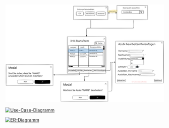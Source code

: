 ![Mockup](https://github.com/erik-io/IHK-Transformer/blob/main/resources/Mockup.svg?raw=true)

[![Use-Case-Diagramm](https://www.plantuml.com/plantuml/png/VPDHJW8n48RVznGJtk40XcnODGQZFYZ66Dw6POGcfQlJDXYCj_4cNioMxXexBij3QV__-zi9VvXPX-pyJXTOkuQXYcl1L3iq6qqmkfxVZ1yPZNrfU3U2ZmB2nrkgqGRt4XsPDqyweEZj_ljhgycC02tyiQhW84KdJryideve-CwDnVtjqNWWZKur1dNkFzybVww8aUkjilKs9wg3NoaBQ0waDkr4ottao8I5bNDvOEaRNXjlDYBJoLMhdagj27b5oidSUQUVJDfNKc4i5i559ukVnWSneSUjiA-KTiI0PazctN99gv8ahslOAUAM_3qLaUgl4CRZCZOsJ8Zg1i2imm5sKlOLA3MOH4wM1eEew0cA8kBfhn17x1yeGV-VYhUcPk0CfbDbQktNL9O9by-bG4_h8XpJwTeKo3fDCBsxS0YiGBjI1VLPpCB6x_GF)](https://plantuml.online/uml/XPFTJeGm48NlUOh9thCFO3Oag35hr0l56BDt0uoxJMhH_WIpnhVnJNmns_8ZhQ1S59ZpdUd00Qnq8o5tQoAfqYZsd61rkRrAxoKAzTJ8vnMy9s0FewX2PTLpr2HU3N6Beb7jr-U1arW1AfX8kLMGd1Awpue7ZzfpA1Itrrwu8uwQDG9vg3_UTFgMaKHP7PYg3Y6H7qt95A0u4jlt4-rQnv6mYsHQXuQTQMGjZDX7dg6SzzKbLqaeIs8wzfsEzIMdUY5cnvAHiHZAqQinxX4ysbs6yWNZcgHzXfP4tNDTBUzBKRj6QliIXux3NUAfsGWXJRCniMKYYcuP33ByWrrdim56DLWxBWuD_aT_SeAa6yF_2dx4-K-vw_bhAzUrImPEOBDXekAcfYmBySbsmHXZwf7Pk_kspX1cwc5wiztgVgC9EeOQKX_V)

[![ER-Diagramm](https://mermaid.ink/img/pako:eNq9kz1PwzAQhv-K5YlKrcQASzYkxEIpSMCCLKFLfE0sJefqYgfRNv8dO-kXgpRMeLP1vPfx-m4jM6tRJhL51kDOUCkS4dysfWpqselv8RhyAuLru9Hi6V4ouXh8EYvX-VzJI9UAZwXwxfXlRDSWCSocQRJkxRlUg0MBvk5NqT3ldYq5Ifoj7tXkRBJrvhuqueusR5EHyVbRzppDVKRTgwYTjzIrxTWa4ELQjEiO_ONrThv4v-85FtYPTGtns-32u0dJ0EFa27IxyG6v_FUQ-or0h2EdHHGM3oU6KWoUyamskCswOsxr176SrsAKlYwijUvwZRe_DSh4Z58_KZOJY49TydbnhUyWUNbh5ldxqHYjv0dWQG_WVgcItXGWH_oF6fak_QLNrPu4?type=png)](https://mermaid.live/edit#pako:eNq9kz1PwzAQhv-K5YlKrcQASzYkxEIpSMCCLKFLfE0sJefqYgfRNv8dO-kXgpRMeLP1vPfx-m4jM6tRJhL51kDOUCkS4dysfWpqselv8RhyAuLru9Hi6V4ouXh8EYvX-VzJI9UAZwXwxfXlRDSWCSocQRJkxRlUg0MBvk5NqT3ldYq5Ifoj7tXkRBJrvhuqueusR5EHyVbRzppDVKRTgwYTjzIrxTWa4ELQjEiO_ONrThv4v-85FtYPTGtns-32u0dJ0EFa27IxyG6v_FUQ-or0h2EdHHGM3oU6KWoUyamskCswOsxr176SrsAKlYwijUvwZRe_DSh4Z58_KZOJY49TydbnhUyWUNbh5ldxqHYjv0dWQG_WVgcItXGWH_oF6fak_QLNrPu4)
